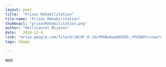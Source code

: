 ```yaml
---
layout: post
title:  "Prison Rehabilitation"
tile-name: "Prison Rehabilitation"
thumbnail: "prisonRehabilitation.png"
author: "KelliLaurel Mijares"
date:   2016-12-4
link: "drive.google.com/file/d/10CdY_O-iOiYMSBwduw68XFEb_rPUZWOY/view?usp=sharing"
tags: Image

---
```


text